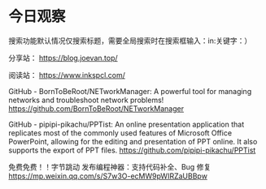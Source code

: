 # 今日观察

搜索功能默认情况仅搜索标题，需要全局搜索时在搜索框输入：in:关键字：）  

分享站： https://blog.joevan.top/  

阅读站： https://www.inkspcl.com/  

GitHub - BornToBeRoot/NETworkManager: A powerful tool for managing networks and troubleshoot network problems!  https://github.com/BornToBeRoot/NETworkManager  

GitHub - pipipi-pikachu/PPTist: An online presentation application that replicates most of the commonly used features of Microsoft Office PowerPoint, allowing for the editing and presentation of PPT online. It also supports the export of PPT files.  https://github.com/pipipi-pikachu/PPTist  

免费免费！！字节跳动 发布编程神器：支持代码补全、Bug 修复  https://mp.weixin.qq.com/s/S7w3O-ecMW9pWIRZaUBBpw  
